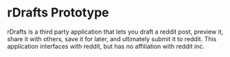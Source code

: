 rDrafts Prototype
=========

rDrafts is a third party application that lets you draft a reddit post, preview it, share it with others, save it for later, and ultimately submit it to reddit. This application interfaces with reddit, but has no affiliation with reddit inc.
